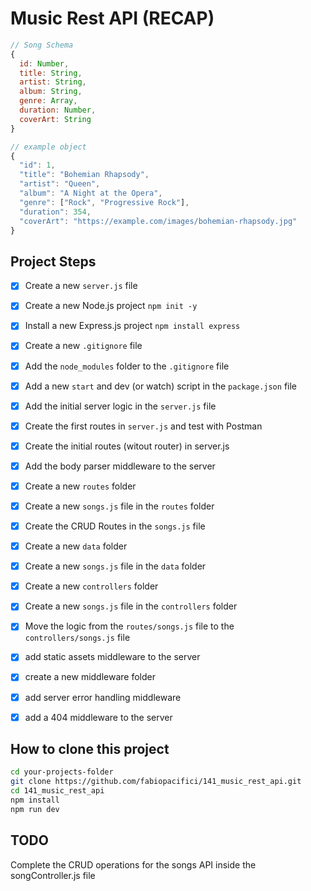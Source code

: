 # Music Rest API (RECAP)

```js
// Song Schema
{
  id: Number,
  title: String,
  artist: String,
  album: String,
  genre: Array,
  duration: Number,
  coverArt: String
}

// example object
{
  "id": 1,
  "title": "Bohemian Rhapsody",
  "artist": "Queen",
  "album": "A Night at the Opera",
  "genre": ["Rock", "Progressive Rock"],
  "duration": 354,
  "coverArt": "https://example.com/images/bohemian-rhapsody.jpg"
}
```

## Project Steps

- [x] Create a new `server.js` file
- [x] Create a new Node.js project `npm init -y`
- [x] Install a new Express.js project `npm install express`
- [x] Create a new `.gitignore` file
- [x] Add the `node_modules` folder to the `.gitignore` file
- [x] Add a new `start` and dev (or watch) script in the `package.json` file
- [x] Add the initial server logic in the `server.js` file  
- [x] Create the first routes in `server.js` and test with Postman
- [x] Create the initial routes (witout router) in server.js
- [x] Add the body parser middleware to the server
  
- [x] Create a new `routes` folder
- [x] Create a new `songs.js` file in the `routes` folder
- [x] Create the CRUD Routes in the `songs.js` file
- [x] Create a new `data` folder
- [x] Create a new `songs.js` file in the `data` folder
- [x] Create a new `controllers` folder
- [x] Create a new `songs.js` file in the `controllers` folder
- [x] Move the logic from the `routes/songs.js` file to the `controllers/songs.js` file
- [x] add static assets middleware to the server
- [x] create a new middleware folder
- [x] add server error handling middleware
- [x] add a 404 middleware to the server

## How to clone this project

```bash
cd your-projects-folder
git clone https://github.com/fabiopacifici/141_music_rest_api.git
cd 141_music_rest_api
npm install
npm run dev
```

## TODO

Complete the CRUD operations for the songs API inside the songController.js file
